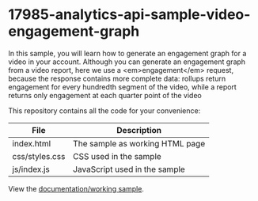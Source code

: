 # 17985-analytics-api-sample-video-engagement-graph
In this sample, you will learn how to generate an engagement graph for a video in your account. Although you can generate an engagement graph from a video report, here we use a &lt;em>engagement&lt;/em> request, because the response contains more complete data: rollups return engagement for every hundredth segment of the video, while a report returns only engagement at each quarter point of the video

This repository contains all the code for your convenience:

<table>
	<thead>
		<th>File</th>
		<th>Description</th>
	</thead>
	<tr>
		<td>index.html</td>
		<td>The sample as working HTML page</td>
	</tr>
	<tr>
		<td>css/styles.css</td>
		<td>CSS used in the sample</td>
	</tr>
	<tr>
		<td>js/index.js</td>
		<td>JavaScript used in the sample</td>
	</tr>
</table>

View the [documentation/working sample](https://support.brightcove.com/analytics-api-sample-video-engagement-graph).
